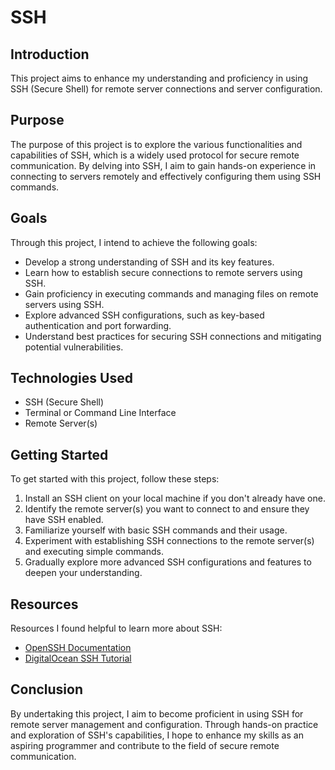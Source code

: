 # SSH

## Introduction
This project aims to enhance my understanding and proficiency in using SSH (Secure Shell) for remote server connections and server configuration.

## Purpose
The purpose of this project is to explore the various functionalities and capabilities of SSH, which is a widely used protocol for secure remote communication. By delving into SSH, I aim to gain hands-on experience in connecting to servers remotely and effectively configuring them using SSH commands.

## Goals
Through this project, I intend to achieve the following goals:
- Develop a strong understanding of SSH and its key features.
- Learn how to establish secure connections to remote servers using SSH.
- Gain proficiency in executing commands and managing files on remote servers using SSH.
- Explore advanced SSH configurations, such as key-based authentication and port forwarding.
- Understand best practices for securing SSH connections and mitigating potential vulnerabilities.

## Technologies Used
- SSH (Secure Shell)
- Terminal or Command Line Interface
- Remote Server(s)

## Getting Started
To get started with this project, follow these steps:
1. Install an SSH client on your local machine if you don't already have one.
2. Identify the remote server(s) you want to connect to and ensure they have SSH enabled.
3. Familiarize yourself with basic SSH commands and their usage.
4. Experiment with establishing SSH connections to the remote server(s) and executing simple commands.
5. Gradually explore more advanced SSH configurations and features to deepen your understanding.

## Resources
Resources I found helpful to learn more about SSH:
- [OpenSSH Documentation](https://www.openssh.com/documentation.html)
- [DigitalOcean SSH Tutorial](https://www.digitalocean.com/community/tutorials/ssh-essentials-working-with-ssh-servers-clients-and-keys)

## Conclusion
By undertaking this project, I aim to become proficient in using SSH for remote server management and configuration. Through hands-on practice and exploration of SSH's capabilities, I hope to enhance my skills as an aspiring programmer and contribute to the field of secure remote communication.

